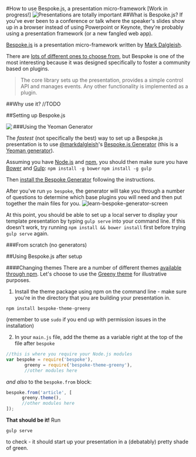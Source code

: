 #How to use Bespoke.js, a presentation micro-framework [Work in progress!]
![Presentations are totally important](http://peerates.org/sites/default/files/75450.strip_.gif)
##What is Bespoke.js?
If you've ever been to a conference or talk where the speaker's slides show up in a browser instead of using Powerpoint or Keynote, they're probably using a presentation framework (or a new fangled web app).  

  [Bespoke.js](https://github.com/markdalgleish/bespoke.js) is a presentation micro-framework written by [Mark Dalgleish](http://www.twitter.com/markdalgleish).

There are [lots of different ones to choose from](http://devzum.com/2014/11/28/10-best-javascript-and-html5-presentation-frameworks/), but Bespoke is one of the most interesting because it was designed specifically to foster a community based on plugins.

> The core library sets up the presentation, provides a simple control API and manages events. Any other functionality is implemented as a plugin.

##Why use it?
//TODO

##Setting up Bespoke.js

###Using the Yeoman Generator
<img align="left" src="https://cloud.githubusercontent.com/assets/4185328/6004739/d98d407a-aafc-11e4-9521-c82fe8e51c97.jpg">

The _fastest_ (not specifically the best) way to set up a Bespoke.js presentation is to use [@markdalgleish](https://twitter.com/markdalgleish)'s [Bespoke.js Generator](https://github.com/markdalgleish/generator-bespoke) (this is a [Yeoman generator](http://yeoman.io/)).  

Assuming you have [Node.js](http://nodejs.org/) and [npm](http://blog.npmjs.org/post/85484771375/how-to-install-npm), you should then make sure you have [Bower](http://bower.io/) and [Gulp](http://gulpjs.com/):
`npm install -g bower`
`npm install -g gulp`

Then [install the Bespoke Generator](https://github.com/markdalgleish/generator-bespoke) following the instructions.

After you've run `yo bespoke`, the generator will take you through a number of questions to determine which base plugins you will need and then put together the main files for you.
![learn-bespoke-generator-screen](https://cloud.githubusercontent.com/assets/4185328/6004729/c48bc7be-aafc-11e4-9843-ffa7b599a3be.png)

At this point, you should be able to set up a local server to display your template presentation by typing `gulp serve` into your command line. If this doesn't work, try running `npm install && bower install` first before trying `gulp serve` again.

###From scratch (no generators)

##Using Bespoke.js after setup

####Changing themes
There are a number of different themes [available through npm](https://www.npmjs.com/browse/keyword/bespoke-theme). Let's choose to use the [Greeny theme](https://www.npmjs.com/package/bespoke-theme-greeny) for illustrative purposes.

1. Install the theme package using npm on the command line - make sure you're in the directory that you are building your presentation in.
```
npm install bespoke-theme-greeny
```
(remember to use `sudo` if you end up with permission issues in the installation)

2. In your `main.js` file, add the theme as a variable right at the top of the file after `bespoke`
```javascript
//this is where you require your Node.js modules
var bespoke = require('bespoke'),
       greeny = require('bespoke-theme-greeny'),
       //other modules here
```
_and also_ to the `bespoke.from` block:
```javascript
bespoke.from('article', [
      greeny.theme(),
      //other modules here
]);
```

**That should be it!** Run
```
gulp serve
```
to check - it should start up your presentation in a (debatably) pretty shade of green.
